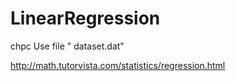 # LinearRegression
chpc
Use file " dataset.dat"

http://math.tutorvista.com/statistics/regression.html

